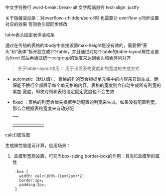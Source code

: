 中文字符换行 word-break: break-all 
文字两端对齐 text-align: justfy

关于隐藏滚动条：对overflow-x:hidden/scroll时 也需要对 overflow-y同步设置对应的效果 否则会引起同步修改

table表头固定表体滚动条

  通过在传统的表格的tbody中直接设置max-height是没有效的，需要把“表头”和“表体”拆开独立成2个table，并且通过对每个table的table-layout属性设置为fixed
  然后再通过统一colgroup的宽度来达到表头和表体列对齐
  
  > 关于table-layout作用： 用于设置表格宽度和列宽度的生成方式
    
 * automatic（默认值）： 表格的列的宽会根据单元格中的内容来自动生成，确保能不换行全部展示每个单元格的内容，表格的宽度则会自动生成所有列宽的累加
宽度，即使对列和表格设定固定宽度也不会生效
      
 * fixed ：表格的列宽会优先根据手动配置的列宽来生成，如果没有配置列宽，那么会根据表格宽度来自动分配

      <table style="table-layout:fixed;width:100px">  <!--表头-->
        <!--通过colgroup设置列宽-->
        <colgroup>  
          <col width="20"></col>
          <col width="30"></col>
          <col width="50"></col>
        </colgroup>
        <thead>
          <th>
            <td></td>
            <td></td>
            <td></td>
          </th>
        </thead>
      </table>
      <table style="max-height: 200px; style="table-layout:fixed;width:100px"> <!--表体-->
        <!--通过colgroup设置列宽-->
        <colgroup>
          <col width="20"></col>
          <col width="30"></col>
          <col width="50"></col>
        </colgroup>
        <tbody>
          <tr>
            <td></td>
            <td></td>
            <td></td>
          </tr>
        </tbody>
      </table>

calc()属性值

生成属性值是可计算，应用场景：

1.  盒模型宽高设置，可充当box-sizing:border-box的作用：具有IE盒模型的属性

        .box {
          width: calc(100%-(1px+2px)*2)
          border:1px;
          padding:2px;
        }


 
 
